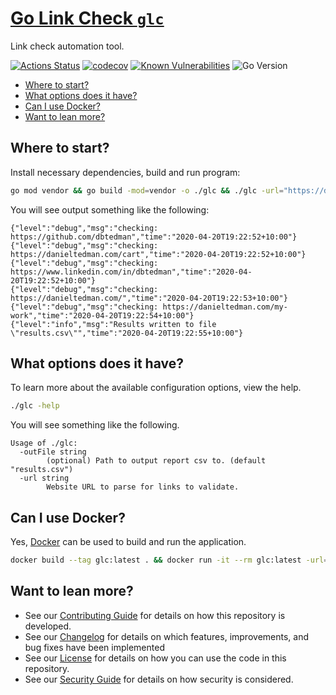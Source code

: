 # [Go Link Check `glc`](https://github.com/dbtedman/go-link-check)

Link check automation tool.

[![Actions Status](https://github.com/dbtedman/go-link-check/workflows/test/badge.svg)](https://github.com/dbtedman/go-link-check/actions)
[![codecov](https://codecov.io/gh/dbtedman/go-link-check/branch/master/graph/badge.svg)](https://codecov.io/gh/dbtedman/go-link-check)
[![Known Vulnerabilities](https://snyk.io/test/github/dbtedman/go-link-check/badge.svg)](https://snyk.io/test/github/dbtedman/go-link-check)
![Go Version](https://img.shields.io/static/v1?label=Go&message=v1.13&color=blue&style=flat)

-   [Where to start?](#where-to-start)
-   [What options does it have?](#help)
-   [Can I use Docker?](#can-i-use-docker)
-   [Want to lean more?](#want-to-lean-more)

## Where to start?

Install necessary dependencies, build and run program:

```bash
go mod vendor && go build -mod=vendor -o ./glc && ./glc -url="https://danieltedman.com"
```

You will see output something like the following:

```text
{"level":"debug","msg":"checking: https://github.com/dbtedman","time":"2020-04-20T19:22:52+10:00"}
{"level":"debug","msg":"checking: https://danieltedman.com/cart","time":"2020-04-20T19:22:52+10:00"}
{"level":"debug","msg":"checking: https://www.linkedin.com/in/dbtedman","time":"2020-04-20T19:22:52+10:00"}
{"level":"debug","msg":"checking: https://danieltedman.com/","time":"2020-04-20T19:22:53+10:00"}
{"level":"debug","msg":"checking: https://danieltedman.com/my-work","time":"2020-04-20T19:22:54+10:00"}
{"level":"info","msg":"Results written to file \"results.csv\"","time":"2020-04-20T19:22:55+10:00"}
```

## What options does it have?

To learn more about the available configuration options, view the help.

```bash
./glc -help
```

You will see something like the following.

```text
Usage of ./glc:
  -outFile string
        (optional) Path to output report csv to. (default "results.csv")
  -url string
        Website URL to parse for links to validate.
```

## Can I use Docker?

Yes, [Docker](https://www.docker.com/) can be used to build and run the application.

```bash
docker build --tag glc:latest . && docker run -it --rm glc:latest -url="https://danieltedman.com"
```

## Want to lean more?

-   See our [Contributing Guide](CONTRIBUTING.md) for details on how this repository is developed.
-   See our [Changelog](CHANGELOG.md) for details on which features, improvements, and bug fixes have been implemented
-   See our [License](LICENSE.md) for details on how you can use the code in this repository.
-   See our [Security Guide](SECURITY.md) for details on how security is considered.
